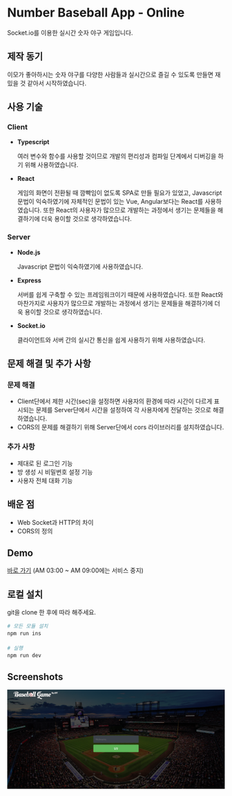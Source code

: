 # Number Baseball App - Online

Socket.io를 이용한 실시간 숫자 야구 게임입니다.

## 제작 동기

이모가 좋아하시는 숫자 야구를 다양한 사람들과 실시간으로 즐길 수 있도록 만들면 재밌을 것 같아서 시작하였습니다.

## 사용 기술

### Client

- **Typescript**

  여러 변수와 함수를 사용할 것이므로 개발의 편리성과 컴파일 단계에서 디버깅을 하기 위해 사용하였습니다.

- **React**

  게임의 화면이 전환될 때 깜빡임이 없도록 SPA로 만들 필요가 있었고, Javascript 문법이 익숙하였기에 자체적인 문법이 있는 Vue, Angular보다는 React를 사용하였습니다. 또한 React의 사용자가 많으므로 개발하는 과정에서 생기는 문제들을 해결하기에 더욱 용이할 것으로 생각하였습니다.

### Server

- **Node.js**

  Javascript 문법이 익숙하였기에 사용하였습니다.

- **Express**

  서버를 쉽게 구축할 수 있는 프레임워크이기 때문에 사용하였습니다. 또한 React와 마찬가지로 사용자가 많으므로 개발하는 과정에서 생기는 문제들을 해결하기에 더욱 용이할 것으로 생각하였습니다.

- **Socket.io**

  클라이언트와 서버 간의 실시간 통신을 쉽게 사용하기 위해 사용하였습니다.

## 문제 해결 및 추가 사항

### 문제 해결

- Client단에서 제한 시간(sec)을 설정하면 사용자의 환경에 따라 시간이 다르게 표시되는 문제를 Server단에서 시간을 설정하여 각 사용자에게 전달하는 것으로 해결하였습니다.
- CORS의 문제를 해결하기 위해 Server단에서 cors 라이브러리를 설치하였습니다.

### 추가 사항

- 제대로 된 로그인 기능
- 방 생성 시 비밀번호 설정 기능
- 사용자 전체 대화 기능

## 배운 점

- Web Socket과 HTTP의 차이
- CORS의 정의

## Demo

[바로 가기](https://web-number-baseball-app-client-1fk9002blr1v8kg3.sel5.cloudtype.app/) (AM 03:00 ~ AM 09:00에는 서비스 중지)

## 로컬 설치

git을 clone 한 후에 따라 해주세요.

```bash
# 모든 모듈 설치
npm run ins

# 실행
npm run dev
```

## Screenshots

<div style='display: flex; gap: 10px; overflow: auto;'>
    <img src='./screenshots/screenshot-01.png' />
    <img src='./screenshots/screenshot-02.png' />
    <img src='./screenshots/screenshot-03.png' />
</div>
